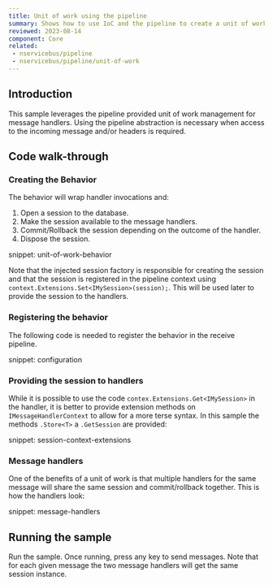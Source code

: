 ```yaml
---
title: Unit of work using the pipeline
summary: Shows how to use IoC and the pipeline to create a unit of work implementation.
reviewed: 2023-08-14
component: Core
related:
 - nservicebus/pipeline
 - nservicebus/pipeline/unit-of-work
---
```



## Introduction

This sample leverages the pipeline provided unit of work management for message handlers. Using the pipeline abstraction is necessary when access to the incoming message and/or headers is required.


## Code walk-through


### Creating the Behavior

The behavior will wrap handler invocations and:

 1. Open a session to the database.
 1. Make the session available to the message handlers.
 1. Commit/Rollback the session depending on the outcome of the handler.
 1. Dispose the session.

snippet: unit-of-work-behavior

Note that the injected session factory is responsible for creating the session and that the session is registered in the pipeline context using `context.Extensions.Set<IMySession>(session);`. This will be used later to provide the session to the handlers.


### Registering the behavior

The following code is needed to register the behavior in the receive pipeline.

snippet: configuration


### Providing the session to handlers

While it is possible to use the code `contex.Extensions.Get<IMySession>` in the handler, it is better to provide extension methods on `IMessageHandlerContext` to allow for a more terse syntax. In this sample the methods `.Store<T>` a `.GetSession` are provided:

snippet: session-context-extensions


### Message handlers

One of the benefits of a unit of work is that multiple handlers for the same message will share the same session and commit/rollback together. This is how the handlers look:

snippet: message-handlers


## Running the sample

Run the sample. Once running, press any key to send messages. Note that for each given message the two message handlers will get the same session instance.
